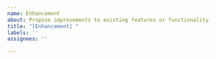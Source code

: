 ```yaml
---
name: Enhancement
about: Propose improvements to existing features or functionality
title: "[Enhancement] "
labels: ''
assignees: ''

---
```



